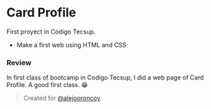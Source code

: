 # Card Profile

  First proyect in Codigo Tecsup.

  * Make a first web using HTML and CSS

### Review

  In first class of bootcamp in Codigo Tecsup, I did a web page of Card Profile. A good first class. 😁
   


> Created for [@alejooroncoy](https://github.com/alejooroncoy)